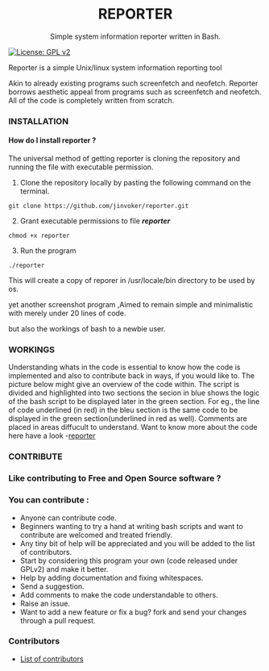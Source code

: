 <h1 align="center">REPORTER</h1>
<p align="center">Simple system information reporter written in Bash.</p>
     

[![License: GPL v2](https://img.shields.io/badge/License-GPL%20v2-blue.svg)](https://github.com/jinvoker/reporter/blob/master/LICENSE)


Reporter is a simple Unix/linux system information reporting tool 

Akin to already existing programs such screenfetch and neofetch. Reporter borrows aesthetic appeal  from programs such as screenfetch and neofetch. All of the code is completely written from scratch.



### INSTALLATION
#### How do I install reporter ?

The universal method of getting reporter is cloning the repository and running the file with executable permission. 

1. Clone the repository locally by pasting the following command on the terminal.
```
git clone https://github.com/jinvoker/reporter.git
```
2. Grant executable permissions to file <b><i>reporter</i></b>
```
chmod +x reporter
```
3. Run the program
```
./reporter
```

This will create a copy of reporer in /usr/locale/bin directory to be used by os.


yet another screenshot program ,Aimed to remain simple and minimalistic with merely under 20 lines of code.

but also the workings of bash to a newbie user.

### WORKINGS

Understanding whats in the code is essential to know how the code is implemented and also to contribute back in ways, if you would like to.
The picture below might give an overview of the code within. The script is divided and highlighted into two sections the secion in blue shows the logic of the bash script to be displayed later in the green section. For eg., the  line of code underlined (in red) in the bleu section is the same code to be displayed in the green section(underlined in red as well). Comments are placed in areas diffucult to understand. Want to know more about the code here have a look -<a href="https://github.com/jinvoker/reporter/blob/master/reporter">reporter</a>


### CONTRIBUTE
### Like contributing to Free and Open Source software ?

### You can contribute :

* Anyone can contribute code.
* Beginners wanting to try a hand at writing bash scripts and want to contribute are welcomed and treated friendly.
* Any tiny bit of help will be appreciated and you will be added to the list of contributors.
* Start by considering this program your own (code released under GPLv2) and make it better.
* Help by adding documentation and fixing whitespaces.
* Send a suggestion.
* Add comments to make the code understandable to others. 
* Raise an issue.
* Want to add a new feature or fix a bug? fork and send your changes through a pull request.





### Contributors

* [List of contributors][contribute]

[contribute]: https://github.com/jinvoker/reporter/graphs/contributors
